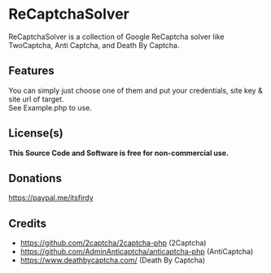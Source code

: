 # ReCaptchaSolver
ReCaptchaSolver is a collection of Google ReCaptcha solver like TwoCaptcha, Anti Captcha, and Death By Captcha.
## Features
You can simply just choose one of them and put your credentials, site key & site url of target. <br>
See Example.php to use.

## License(s)
<b>This Source Code and Software is free for non-commercial use.</b>

## Donations
https://paypal.me/itsfirdy

## Credits
- https://github.com/2captcha/2captcha-php (2Captcha)
- https://github.com/AdminAnticaptcha/anticaptcha-php (AntiCaptcha)
- https://www.deathbycaptcha.com/ (Death By Captcha)
